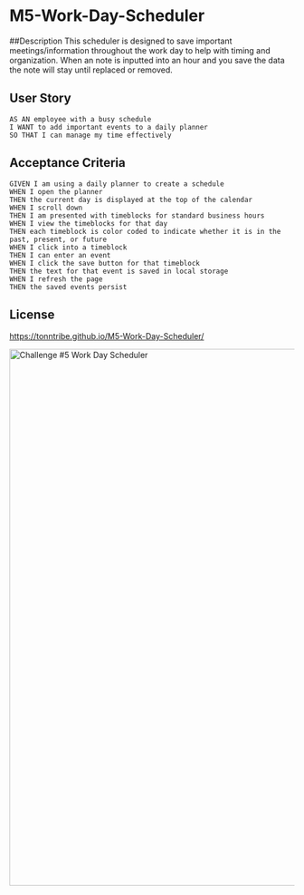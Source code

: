 # M5-Work-Day-Scheduler

##Description
This scheduler is designed to save important meetings/information throughout the work day to help with timing and organization. When an note is inputted into an hour and you save the data the note will stay until replaced or removed. 

## User Story

```
AS AN employee with a busy schedule
I WANT to add important events to a daily planner
SO THAT I can manage my time effectively
```

## Acceptance Criteria

```
GIVEN I am using a daily planner to create a schedule
WHEN I open the planner
THEN the current day is displayed at the top of the calendar
WHEN I scroll down
THEN I am presented with timeblocks for standard business hours
WHEN I view the timeblocks for that day
THEN each timeblock is color coded to indicate whether it is in the past, present, or future
WHEN I click into a timeblock
THEN I can enter an event
WHEN I click the save button for that timeblock
THEN the text for that event is saved in local storage
WHEN I refresh the page
THEN the saved events persist
```
## License

https://tonntribe.github.io/M5-Work-Day-Scheduler/

<img width="947" alt="Challenge #5 Work Day Scheduler " src="https://user-images.githubusercontent.com/127579030/235240695-4e00a2b1-d258-47e2-93d7-4f2cea1d2cf7.png">

